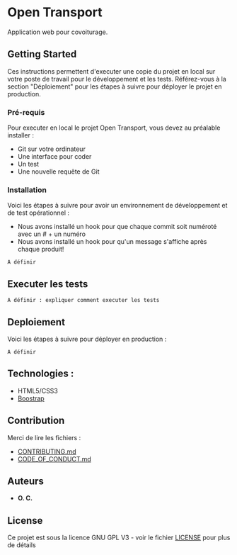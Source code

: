 # Open Transport

Application web pour covoiturage. 

## Getting Started

Ces instructions permettent d'executer une copie du projet en local sur votre poste de travail pour le développement et les tests. Référez-vous à la section "Déploiement" pour les étapes à suivre pour déployer le projet en production.

### Pré-requis

Pour executer en local le projet Open Transport, vous devez au préalable installer :


<ul>
    <li> Git sur votre ordinateur</li>
    <li> Une interface pour coder </li>
    <li> Un test </li>
    <li> Une nouvelle requête de Git</li>
</ul>



### Installation 

Voici les étapes à suivre pour avoir un environnement de développement et de test opérationnel :
<ul>
<li>Nous avons installé un hook pour que chaque commit soit numéroté avec un # + un numéro</li>
<li>Nous avons installé un hook pour qu'un message s'affiche après chaque produit! </li>
</ul>

```
A définir
```



## Executer les tests

```
A définir : expliquer comment executer les tests
```


## Deploiement

Voici les étapes à suivre pour déployer en production :

```
A définir
```

## Technologies :

* HTML5/CSS3
* [Boostrap](https://getbootstrap.com/)

## Contribution

Merci de lire les fichiers :
* [CONTRIBUTING.md](https://github.com/OpenClassrooms-Student-Center/7688581-Expert-Git-GitHub/blob/main/CONTRIBUTING.md)
* [CODE_OF_CONDUCT.md](https://github.com/OpenClassrooms-Student-Center/7688581-Expert-Git-GitHub/blob/main/CONTRIBUTING.md) 

## Auteurs

* **O. C.**

## License

Ce projet est sous la licence GNU GPL V3 - voir le fichier [LICENSE](LICENSE) pour plus de détails
